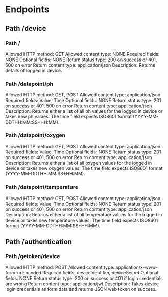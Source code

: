 # Endpoints

## Path /device

### Path /
Allowed HTTP method: GET
Allowed content type: NONE
Required fields: NONE
Optional fields: NONE
Return status type: 200 on success or 401, 500 on error
Return content type: application/json
Description: Returns details of logged in device.

### Path /datapoint/ph
Allowed HTTP method: GET, POST
Allowed content type: application/json
Required fields: Value, Time
Optional fields: NONE
Return status type: 201 on success or 401, 500 on error
Return content type: application/json
Description: Returns either a list of all ph values for the logged in device or takes new ph values. The time field expects ISO8601 format (YYYY-MM-DDTHH:MM:SS+HH:MM).

### Path /datapoint/oxygen
Allowed HTTP method: GET, POST
Allowed content type: application/json
Required fields: Value, Time
Optional fields: NONE
Return status type: 201 on success or 401, 500 on error
Return content type: application/json
Description: Returns either a list of all oxygen values for the logged in device or takes new oxygen values. The time field expects ISO8601 format (YYYY-MM-DDTHH:MM:SS+HH:MM).

### Path /datapoint/temperature
Allowed HTTP method: GET, POST
Allowed content type: application/json
Required fields: Value, Time
Optional fields: NONE
Return status type: 201 on success or 401, 500 on error
Return content type: application/json
Description: Returns either a list of all temperature values for the logged in device or takes new temperature values. The time field expects ISO8601 format (YYYY-MM-DDTHH:MM:SS+HH:MM).

## Path /authentication

### Path /getoken/device
Allowed HTTP method: POST
Allowed content type: application/x-www-form-urlencoded
Required fields: deviceIdentifier, deviceSecret
Optional fields: NONE
Return status type: 200 on success or 401 if login credentials are wrong
Return content type: application/jwt
Description: Takes device login credentials as form data and returns JSON web token on success.